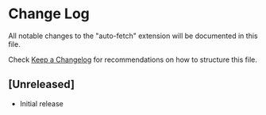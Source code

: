 # Change Log

All notable changes to the "auto-fetch" extension will be documented in this file.

Check [Keep a Changelog](http://keepachangelog.com/) for recommendations on how to structure this file.

## [Unreleased]

- Initial release
